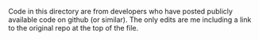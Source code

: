 Code in this directory are from developers who have posted publicly available code on github (or similar). The only edits are me including a link to the original repo at the top of the file.